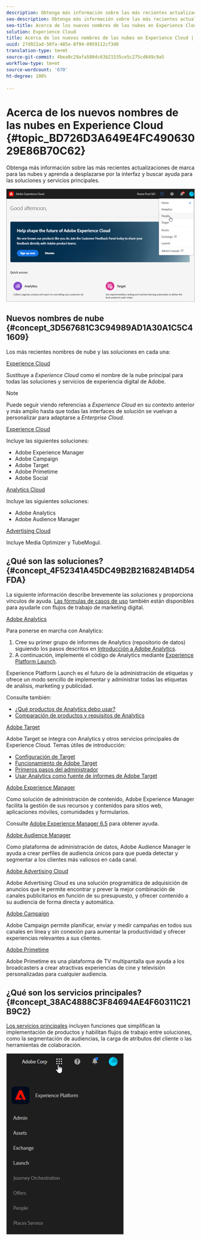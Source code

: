 ```yaml
---
description: Obtenga más información sobre las más recientes actualizaciones de marca para las nubes y aprenda a desplazarse por la interfaz y buscar ayuda para las soluciones y servicios principales.
seo-description: Obtenga más información sobre las más recientes actualizaciones de marca para las nubes y aprenda a desplazarse por la interfaz y buscar ayuda para las soluciones y servicios principales.
seo-title: Acerca de los nuevos nombres de las nubes en Experience Cloud
solution: Experience Cloud
title: Acerca de los nuevos nombres de las nubes en Experience Cloud | Adobe Experience Cloud
uuid: 27d022ad-50fa-485e-8f94-0959112cf3d0
translation-type: tm+mt
source-git-commit: 4bea0c29afa580dc63b21535ce5c275cd649c9a5
workflow-type: tm+mt
source-wordcount: '670'
ht-degree: 100%

---
```



# Acerca de los nuevos nombres de las nubes en Experience Cloud {#topic_BD726D3A649E4FC49063029E86B70C62}

Obtenga más información sobre las más recientes actualizaciones de marca para las nubes y aprenda a desplazarse por la interfaz y buscar ayuda para las soluciones y servicios principales.

![](assets/cloud-pulldown.png)

## Nuevos nombres de nube {#concept_3D567681C3C94989AD1A30A1C5C41609}

Los más recientes nombres de nube y las soluciones en cada una:

[Experience Cloud](https://www.adobe.com/es/experience-cloud.html?promoid=FZPQZ2HS&amp;mv=other)

Sustituye a *Experience Cloud* como el nombre de la nube principal para todas las soluciones y servicios de experiencia digital de Adobe.

>[!NOTE]
>
>Puede seguir viendo referencias a *Experience Cloud* en su contexto anterior y más amplio hasta que todas las interfaces de solución se vuelvan a personalizar para adaptarse a *Enterprise Cloud.*

[Experience Cloud](https://www.adobe.com/es/marketing-cloud.html)

Incluye las siguientes soluciones:

* Adobe Experience Manager
* Adobe Campaign
* Adobe Target
* Adobe Primetime
* Adobe Social

[Analytics Cloud](https://www.adobe.com/es/data-analytics-cloud.html)

Incluye las siguientes soluciones:

* Adobe Analytics
* Adobe Audience Manager

[Advertising Cloud](https://www.adobe.com/es/advertising-cloud.html)

Incluye Media Optimizer y TubeMogul.

## ¿Qué son las soluciones?  {#concept_4F52341A45DC49B2B216824B14D54FDA}

La siguiente información describe brevemente las soluciones y proporciona vínculos de ayuda. [Las fórmulas de casos de uso](https://helpx.adobe.com/marketing-cloud/how-to/use-cases.html) también están disponibles para ayudarle con flujos de trabajo de marketing digital.

[Adobe Analytics](https://docs.adobe.com/content/help/es-ES/analytics/landing/home.html)

Para ponerse en marcha con Analytics:

1. Cree su primer grupo de informes de Analytics (repositorio de datos) siguiendo los pasos descritos en [Introducción a Adobe Analytics](https://docs.adobe.com/content/help/es-ES/analytics/analyze/analysis-workspace/home.html).
1. A continuación, implemente el código de Analytics mediante [Experience Platform Launch](https://docs.adobe.com/content/help/es-ES/launch/using/intro/get-started/quick-start.html).

Experience Platform Launch es el futuro de la administración de etiquetas y ofrece un modo sencillo de implementar y administrar todas las etiquetas de análisis, marketing y publicidad.

Consulte también:

* [¿Qué productos de Analytics debo usar?](https://docs.adobe.com/content/help/es-ES/analytics/admin/admin-overview/which-analytics-tool.html)
* [Comparación de productos y requisitos de Analytics](https://docs.adobe.com/content/help/es-ES/analytics/admin/admin-overview/analytics-product-comparison.html)

[Adobe Target](https://docs.adobe.com/content/help/es-ES/target/using/target-home.html)

Adobe Target se integra con Analytics y otros servicios principales de Experience Cloud. Temas útiles de introducción:

* [Configuración de Target](https://docs.adobe.com/content/help/es-ES/target/using/administer/administrating-target.html)
* [Funcionamiento de Adobe Target](https://docs.adobe.com/content/help/es-ES/target/using/introduction/how-target-works.html)
* [Primeros pasos del administrador](https://docs.adobe.com/content/help/es-ES/target/using/administer/start-target.html)
* [Usar Analytics como fuente de informes de Adobe Target](https://docs.adobe.com/content/help/es-ES/target/using/integrate/a4t/a4t.html)

[Adobe Experience Manager](https://helpx.adobe.com/es/support/experience-manager/6-5.html)

Como solución de administración de contenido, Adobe Experience Manager facilita la gestión de sus recursos y contenidos para sitios web, aplicaciones móviles, comunidades y formularios.

Consulte [Adobe Experience Manager 6.5](https://helpx.adobe.com/es/support/experience-manager/6-5.html) para obtener ayuda.

[Adobe Audience Manager](https://docs.adobe.com/content/help/es-ES/audience-manager/user-guide/aam-home.html)

Como plataforma de administración de datos, Adobe Audience Manager le ayuda a crear perfiles de audiencia únicos para que pueda detectar y segmentar a los clientes más valiosos en cada canal.

[Adobe Advertising Cloud](https://docs.adobe.com/content/help/es-ES/release-notes/experience-cloud/current.html#adcloud)

Adobe Advertising Cloud es una solución programática de adquisición de anuncios que le permite encontrar y prever la mejor combinación de canales publicitarios en función de su presupuesto, y ofrecer contenido a su audiencia de forma directa y automática.

[Adobe Campaign](https://docs.adobe.com/content/help/en/campaign-standard/using/getting-started/about-adobe-campaign/campaign-orchestration.html)

Adobe Campaign permite planificar, enviar y medir campañas en todos sus canales en línea y sin conexión para aumentar la productividad y ofrecer experiencias relevantes a sus clientes.

[Adobe Primetime](https://helpx.adobe.com/es/support/primetime.html)

Adobe Primetime es una plataforma de TV multipantalla que ayuda a los broadcasters a crear atractivas experiencias de cine y televisión personalizadas para cualquier audiencia.

## ¿Qué son los servicios principales?  {#concept_38AC4888C3F84694AE4F60311C21B9C2}

[Los servicios principales](https://docs.adobe.com/content/help/es-ES/core-services/interface/about-core-services/core-services-landing.html) incluyen funciones que simplifican la implementación de productos y habilitan flujos de trabajo entre soluciones, como la segmentación de audiencias, la carga de atributos del cliente o las herramientas de colaboración.

![](assets/core-services.png)
